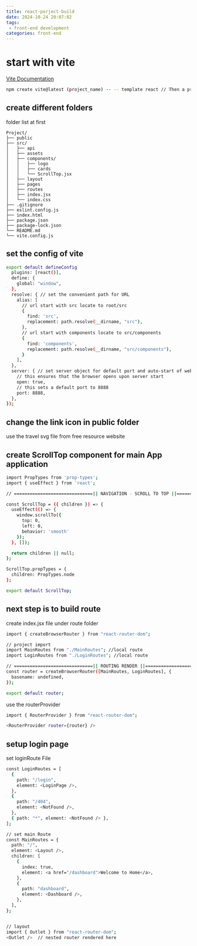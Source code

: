 ```yaml
---
title: react-porject-build
date: 2024-10-24 20:07:02
tags:
 - front-end development
categories: front-end
---
```

# start with vite
[Vite Documentation](https://vite.dev/guide/)

```bash
npm create vite@latest (project_name) -- -- template react // Then a project auto generated
```
## create different folders
folder list at first
```plaintext
Project/
├── public
├── src/
│   ├── api
│   ├── assets
│   ├── components/
│   │   ├── logo
│   │   ├── cards
│   │   └── ScrollTop.jsx
│   ├── layout
│   ├── pages
│   ├── routes
│   ├── index.jsx
│   └── index.css
├── .gitignore
├── eslint.config.js
├── index.html
├── package.json
├── package-lock.json
└── README.md
└── vite.config.js
```

## set the config of vite

```bash
export default defineConfig
  plugins: [react()],
  define: {
    global: "window",
  },
  resolve: { // set the convenient path for URL
    alias: [
      // url start with src locate to root/src
      {
        find: 'src',
        replacement: path.resolve(__dirname, "src"),
      },
      // url start with components locate to src/components
      {
        find: 'components',
        replacement: path.resolve(__dirname, "src/components"),
      }
    ],
  },
  server: { // set server object for default port and auto-start of website
    // this ensures that the browser opens upon server start
    open: true,
    // this sets a default port to 8888
    port: 8888,
  },
});
```

## change the link icon in public folder
use the travel svg file from free resource website
## create ScrollTop component for main App application
```bash
import PropTypes from 'prop-types';
import { useEffect } from 'react';

// ==============================|| NAVIGATION - SCROLL TO TOP ||============================== //

const ScrollTop = ({ children }) => {
  useEffect(() => {
    window.scrollTo({
      top: 0,
      left: 0,
      behavior: 'smooth'
    });
  }, []);

  return children || null;
};

ScrollTop.propTypes = {
  children: PropTypes.node
};

export default ScrollTop;
```
## next step is to build route
create index.jsx file under route folder

```bash
import { createBrowserRouter } from "react-router-dom";

// project import
import MainRoutes from "./MainRoutes"; //local route
import LoginRoutes from "./LoginRoutes"; //local route

// ==============================|| ROUTING RENDER ||============================== //
const router = createBrowserRouter([MainRoutes, LoginRoutes], {
  basename: undefined,
});

export default router;
```

use the routerProvider
```bash
import { RouterProvider } from "react-router-dom";

<RouterProvider router={router} />

```
## setup login page
set loginRoute File
```bash
const LoginRoutes = [
  {
    path: "/login",
    element: <LoginPage />,
  },
  {
    path: "/404",
    element: <NotFound />,
  },
  { path: "*", element: <NotFound /> },
];

// set main Route
const MainRoutes = {
  path: "/",
  element: <Layout />,
  children: [
    {
      index: true,
      element: <a href="/dashboard">Welcome to Home</a>,
    },
    {
      path: "dashboard",
      element: <Dashboard />,
    },
  ],
};


// layout
import { Outlet } from "react-router-dom";
<Outlet />  // nested router rendered here
```

